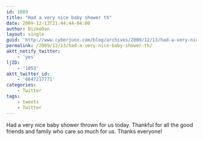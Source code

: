 ```yaml
---
id: 1089
title: "Had a very nice baby shower th"
date: 2009-12-13T21:44:44-04:00
author: DizkoDan
layout: single
guid: 'http://www.cyberjunx.com/blog/archives/2009/12/13/had-a-very-nice-baby-shower-th/'
permalink: /2009/12/13/had-a-very-nice-baby-shower-th/
aktt_notify_twitter:
    - 'yes'
ljID:
    - '1053'
aktt_twitter_id:
    - '6647217771'
categories:
    - Twitter
tags:
    - tweets
    - Twitter
---
```


Had a very nice baby shower thrown for us today. Thankful for all the good friends and family who care so much for us. Thanks everyone!